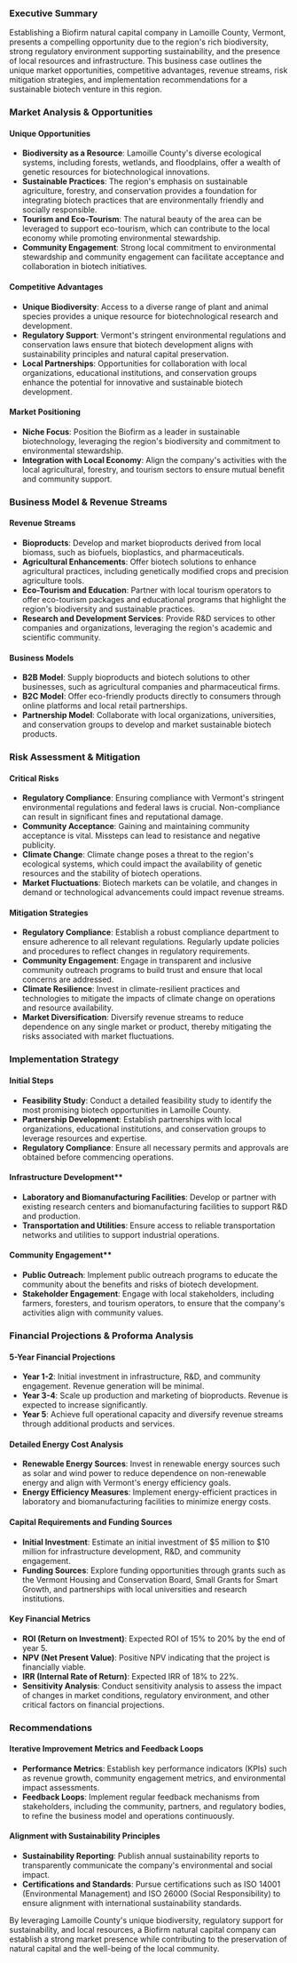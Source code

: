 ### Executive Summary

Establishing a Biofirm natural capital company in Lamoille County, Vermont, presents a compelling opportunity due to the region's rich biodiversity, strong regulatory environment supporting sustainability, and the presence of local resources and infrastructure. This business case outlines the unique market opportunities, competitive advantages, revenue streams, risk mitigation strategies, and implementation recommendations for a sustainable biotech venture in this region.

### Market Analysis & Opportunities

#### Unique Opportunities
- **Biodiversity as a Resource**: Lamoille County's diverse ecological systems, including forests, wetlands, and floodplains, offer a wealth of genetic resources for biotechnological innovations.
- **Sustainable Practices**: The region's emphasis on sustainable agriculture, forestry, and conservation provides a foundation for integrating biotech practices that are environmentally friendly and socially responsible.
- **Tourism and Eco-Tourism**: The natural beauty of the area can be leveraged to support eco-tourism, which can contribute to the local economy while promoting environmental stewardship.
- **Community Engagement**: Strong local commitment to environmental stewardship and community engagement can facilitate acceptance and collaboration in biotech initiatives.

#### Competitive Advantages
- **Unique Biodiversity**: Access to a diverse range of plant and animal species provides a unique resource for biotechnological research and development.
- **Regulatory Support**: Vermont's stringent environmental regulations and conservation laws ensure that biotech development aligns with sustainability principles and natural capital preservation.
- **Local Partnerships**: Opportunities for collaboration with local organizations, educational institutions, and conservation groups enhance the potential for innovative and sustainable biotech development.

#### Market Positioning
- **Niche Focus**: Position the Biofirm as a leader in sustainable biotechnology, leveraging the region's biodiversity and commitment to environmental stewardship.
- **Integration with Local Economy**: Align the company's activities with the local agricultural, forestry, and tourism sectors to ensure mutual benefit and community support.

### Business Model & Revenue Streams

#### Revenue Streams
- **Bioproducts**: Develop and market bioproducts derived from local biomass, such as biofuels, bioplastics, and pharmaceuticals.
- **Agricultural Enhancements**: Offer biotech solutions to enhance agricultural practices, including genetically modified crops and precision agriculture tools.
- **Eco-Tourism and Education**: Partner with local tourism operators to offer eco-tourism packages and educational programs that highlight the region's biodiversity and sustainable practices.
- **Research and Development Services**: Provide R&D services to other companies and organizations, leveraging the region's academic and scientific community.

#### Business Models
- **B2B Model**: Supply bioproducts and biotech solutions to other businesses, such as agricultural companies and pharmaceutical firms.
- **B2C Model**: Offer eco-friendly products directly to consumers through online platforms and local retail partnerships.
- **Partnership Model**: Collaborate with local organizations, universities, and conservation groups to develop and market sustainable biotech products.

### Risk Assessment & Mitigation

#### Critical Risks
- **Regulatory Compliance**: Ensuring compliance with Vermont's stringent environmental regulations and federal laws is crucial. Non-compliance can result in significant fines and reputational damage.
- **Community Acceptance**: Gaining and maintaining community acceptance is vital. Missteps can lead to resistance and negative publicity.
- **Climate Change**: Climate change poses a threat to the region's ecological systems, which could impact the availability of genetic resources and the stability of biotech operations.
- **Market Fluctuations**: Biotech markets can be volatile, and changes in demand or technological advancements could impact revenue streams.

#### Mitigation Strategies
- **Regulatory Compliance**: Establish a robust compliance department to ensure adherence to all relevant regulations. Regularly update policies and procedures to reflect changes in regulatory requirements.
- **Community Engagement**: Engage in transparent and inclusive community outreach programs to build trust and ensure that local concerns are addressed.
- **Climate Resilience**: Invest in climate-resilient practices and technologies to mitigate the impacts of climate change on operations and resource availability.
- **Market Diversification**: Diversify revenue streams to reduce dependence on any single market or product, thereby mitigating the risks associated with market fluctuations.

### Implementation Strategy

#### Initial Steps
- **Feasibility Study**: Conduct a detailed feasibility study to identify the most promising biotech opportunities in Lamoille County.
- **Partnership Development**: Establish partnerships with local organizations, educational institutions, and conservation groups to leverage resources and expertise.
- **Regulatory Compliance**: Ensure all necessary permits and approvals are obtained before commencing operations.

#### Infrastructure Development**
- **Laboratory and Biomanufacturing Facilities**: Develop or partner with existing research centers and biomanufacturing facilities to support R&D and production.
- **Transportation and Utilities**: Ensure access to reliable transportation networks and utilities to support industrial operations.

#### Community Engagement**
- **Public Outreach**: Implement public outreach programs to educate the community about the benefits and risks of biotech development.
- **Stakeholder Engagement**: Engage with local stakeholders, including farmers, foresters, and tourism operators, to ensure that the company's activities align with community values.

### Financial Projections & Proforma Analysis

#### 5-Year Financial Projections
- **Year 1-2**: Initial investment in infrastructure, R&D, and community engagement. Revenue generation will be minimal.
- **Year 3-4**: Scale up production and marketing of bioproducts. Revenue is expected to increase significantly.
- **Year 5**: Achieve full operational capacity and diversify revenue streams through additional products and services.

#### Detailed Energy Cost Analysis
- **Renewable Energy Sources**: Invest in renewable energy sources such as solar and wind power to reduce dependence on non-renewable energy and align with Vermont's energy efficiency goals.
- **Energy Efficiency Measures**: Implement energy-efficient practices in laboratory and biomanufacturing facilities to minimize energy costs.

#### Capital Requirements and Funding Sources
- **Initial Investment**: Estimate an initial investment of $5 million to $10 million for infrastructure development, R&D, and community engagement.
- **Funding Sources**: Explore funding opportunities through grants such as the Vermont Housing and Conservation Board, Small Grants for Smart Growth, and partnerships with local universities and research institutions.

#### Key Financial Metrics
- **ROI (Return on Investment)**: Expected ROI of 15% to 20% by the end of year 5.
- **NPV (Net Present Value)**: Positive NPV indicating that the project is financially viable.
- **IRR (Internal Rate of Return)**: Expected IRR of 18% to 22%.
- **Sensitivity Analysis**: Conduct sensitivity analysis to assess the impact of changes in market conditions, regulatory environment, and other critical factors on financial projections.

### Recommendations

#### Iterative Improvement Metrics and Feedback Loops
- **Performance Metrics**: Establish key performance indicators (KPIs) such as revenue growth, community engagement metrics, and environmental impact assessments.
- **Feedback Loops**: Implement regular feedback mechanisms from stakeholders, including the community, partners, and regulatory bodies, to refine the business model and operations continuously.

#### Alignment with Sustainability Principles
- **Sustainability Reporting**: Publish annual sustainability reports to transparently communicate the company's environmental and social impact.
- **Certifications and Standards**: Pursue certifications such as ISO 14001 (Environmental Management) and ISO 26000 (Social Responsibility) to ensure alignment with international sustainability standards.

By leveraging Lamoille County's unique biodiversity, regulatory support for sustainability, and local resources, a Biofirm natural capital company can establish a strong market presence while contributing to the preservation of natural capital and the well-being of the local community.